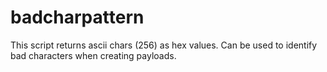 # badcharpattern

This script returns ascii chars (256) as hex values. Can be used to identify bad characters when creating payloads.